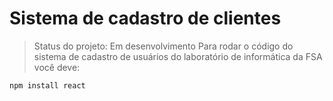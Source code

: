 # Sistema de cadastro de clientes
> Status do projeto: Em desenvolvimento
 Para rodar o código do sistema de cadastro de usuários do laboratório de informática da FSA você deve:

```
npm install react
```

